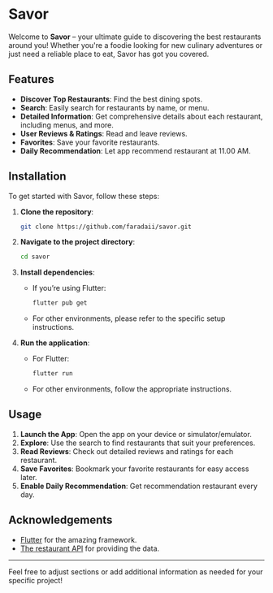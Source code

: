 # Savor

Welcome to **Savor** – your ultimate guide to discovering the best restaurants around you! Whether you're a foodie looking for new culinary adventures or just need a reliable place to eat, Savor has got you covered.

## Features

- **Discover Top Restaurants**: Find the best dining spots.
- **Search**: Easily search for restaurants by name, or menu.
- **Detailed Information**: Get comprehensive details about each restaurant, including menus, and more.
- **User Reviews & Ratings**: Read and leave reviews.
- **Favorites**: Save your favorite restaurants.
- **Daily Recommendation**: Let app recommend restaurant at 11.00 AM.

## Installation

To get started with Savor, follow these steps:

1. **Clone the repository**:
   ```sh
   git clone https://github.com/faradaii/savor.git
   ```

2. **Navigate to the project directory**:
   ```sh
   cd savor
   ```

3. **Install dependencies**:
   - If you’re using Flutter:
     ```sh
     flutter pub get
     ```
   - For other environments, please refer to the specific setup instructions.

4. **Run the application**:
   - For Flutter:
     ```sh
     flutter run
     ```
   - For other environments, follow the appropriate instructions.

## Usage

1. **Launch the App**: Open the app on your device or simulator/emulator.
2. **Explore**: Use the search to find restaurants that suit your preferences.
3. **Read Reviews**: Check out detailed reviews and ratings for each restaurant.
4. **Save Favorites**: Bookmark your favorite restaurants for easy access later.
4. **Enable Daily Recommendation**: Get recommendation restaurant every day.

## Acknowledgements

- [Flutter](https://flutter.dev) for the amazing framework.
- [The restaurant API](https://restaurant-api.dicoding.dev) for providing the data.

---

Feel free to adjust sections or add additional information as needed for your specific project!